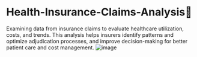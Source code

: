 # Health-Insurance-Claims-Analysis🚀
Examining data from insurance claims to evaluate healthcare utilization, costs, and trends. This analysis helps insurers identify patterns and optimize adjudication processes, and improve decision-making for better patient care and cost management.
![image](https://github.com/user-attachments/assets/79f404e4-ce0d-4ee7-b496-fe68be73e720)
